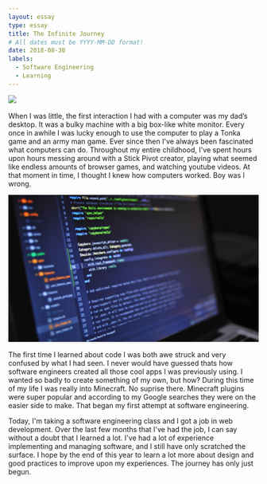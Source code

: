 ```yaml
---
layout: essay
type: essay
title: The Infinite Journey
# All dates must be YYYY-MM-DD format!
date: 2018-08-30
labels:
  - Software Engineering
  - Learning
---
```

<img class="ui large image" src="../images/pathway.png">

When I was little, the first interaction I had with a computer was my dad’s desktop. It was a bulky machine with a big box-like white monitor. Every once in awhile I was lucky enough to use the computer to play a Tonka game and an army man game. Ever since then I've always been fascinated what computers can do. Throughout my entire childhood, I've spent hours upon hours messing around with a Stick Pivot creator, playing what seemed like endless amounts of browser games, and watching youtube videos. At that moment in time, I thought I knew how computers worked. Boy was I wrong. 

<img class="ui tiny left circular floated image" src="../images/software-engineer.jpg">

The first time I learned about code I was both awe struck and very confused by what I had seen. I never would have guessed thats how software engineers created all those cool apps I was previously using. I wanted so badly to create something of my own, but how? During this time of my life I was really into Minecraft. No suprise there. Minecraft plugins were super popular and according to my Google searches they were on the easier side to make. That began my first attempt at software engineering. 

Today, I'm taking a software engineering class and I got a job in web development. Over the last few months that I've had the job, I can say without a doubt that I learned a lot. I've had a lot of experience implementing and managing software, and I still have only scratched the surface. I hope by the end of this year to learn a lot more about design and good practices to improve upon my experiences. The journey has only just begun. 


